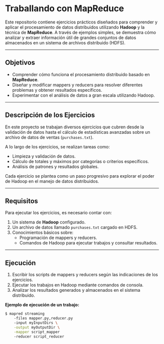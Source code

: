 # **Traballando con MapReduce**

Este repositorio contiene ejercicios prácticos diseñados para comprender y aplicar el procesamiento de datos distribuidos utilizando **Hadoop** y la técnica de **MapReduce**. A través de ejemplos simples, se demuestra cómo analizar y extraer información útil de grandes conjuntos de datos almacenados en un sistema de archivos distribuido (HDFS).

---

## **Objetivos**
- Comprender cómo funciona el procesamiento distribuido basado en **MapReduce**.
- Diseñar y modificar mappers y reducers para resolver diferentes problemas y obtener resultados específicos.
- Experimentar con el análisis de datos a gran escala utilizando Hadoop.

---

## **Descripción de los Ejercicios**
En este proyecto se trabajan diversos ejercicios que cubren desde la validación de datos hasta el cálculo de estadísticas avanzadas sobre un archivo de datos de ventas (`purchases.txt`).  

A lo largo de los ejercicios, se realizan tareas como:
- Limpieza y validación de datos.
- Cálculo de totales y máximos por categorías o criterios específicos.
- Análisis de patrones y resultados globales.  

Cada ejercicio se plantea como un paso progresivo para explorar el poder de Hadoop en el manejo de datos distribuidos.

---

## **Requisitos**
Para ejecutar los ejercicios, es necesario contar con:
1. Un sistema de **Hadoop** configurado.
2. Un archivo de datos llamado `purchases.txt` cargado en HDFS.
3. Conocimientos básicos sobre:
   - Programación de mappers y reducers.
   - Comandos de Hadoop para ejecutar trabajos y consultar resultados.

---

## **Ejecución**
1. Escribir los scripts de mappers y reducers según las indicaciones de los ejercicios.
2. Ejecutar los trabajos en Hadoop mediante comandos de consola.
3. Analizar los resultados generados y almacenados en el sistema distribuido.

**Ejemplo de ejecución de un trabajo:**
```bash
$ mapred streaming 
    -files mapper.py,reducer.py
    -input myInputDirs \
    -output myOutputDir \
    -mapper script_mapper
    -reducer script_reducer
